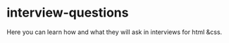 # interview-questions
Here you  can learn how and what they will ask in interviews for html &amp;css. 

